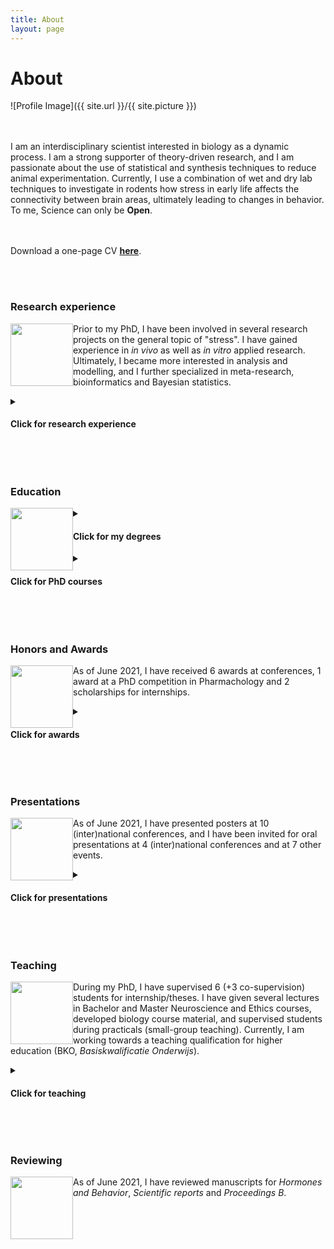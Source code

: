 ```yaml
---
title: About
layout: page
---
```

<h1>About </h1>

![Profile Image]({{ site.url }}/{{ site.picture }})


<br><br>
I am an interdisciplinary scientist interested in biology as a dynamic process. I am a strong supporter of theory-driven research, and I am passionate about the use of statistical and synthesis techniques to reduce animal experimentation. Currently, I use a combination of wet and dry lab techniques to investigate in rodents how stress in early life affects the connectivity between brain areas, ultimately leading to changes in behavior. To me, Science can only be **Open**. 

<br><br>
Download a one-page CV [**here**](assets/Bonapersona_CV_Feb2021_onePage.pdf).
 
<br><br>


<h3>Research experience</h3>

<img src="{{site.url}}/assets/images/research.svg" width="100" height="100" style="float: left;" />

Prior to my PhD, I have been involved in several research projects on the general topic of "stress". I have gained experience in *in vivo* as well as *in vitro* applied research. Ultimately, I became more interested in analysis and modelling, and I further specialized in meta-research, bioinformatics and Bayesian statistics.

<details>
    <summary><h4>Click for research experience</h4></summary>
    
|  Position | Supervisor | Affiliation |  Brief description | When | 
|---------|---------|---------|---------|---------|
| PhD candidate | Prof. dr. Joëls & Prof. Hoijtink | UMC Utrecht Brain Center & Dept. Methodology & Statistics Utrecht University (NL) |  Combination of wet and dry lab techniques to give a global overview on the effects of stress on the brain | Sep 2017 - present | 
| Master Internship | Prof. dr. Walker | University of Edinburgh (UK) | In vitro and in vivo experiments to investigate glucocorticoids' delivery to tissues | Feb 2017 - July 2017 |
| Master Internship | Dr. Sarabdjitsingh (lab Joëls) | Brain Center Rudolf Magnus (NL) | Stress receptors and HPA axis reactivity in rodent model | Nov 2015 - Nov 2016 |
| Bachelor thesis | Dr. de Graaff | Wilhelmina Kinderziekenhuis (NL) | Music intervention to prevent emergence delirium in children after anaesthesia | July 2014 - May 2015 |
| Bachelor Internship | Dr. van Campen (lab Joëls) | Brain Center Rudolf Magnus (NL) | Quantification with Neurolucida of neuronal spine density in a mouse model of epilepsy | Aug 2013 - March 2014 |
</details>


<br><br>


<h3>Education</h3>

<img src="{{site.url}}/assets/images/education.svg" width="100" height="100" style="float: left;" padding="0">
<details>
  <summary><h4>Click for my degrees</h4></summary>
    
    
|  Degree | University | Additional activities | Grade | When |
|---------|----------|----------|----------|----------|
| PhD candidate | UMC Utrecht Brain Center & Dept. Methodology & Statistics Utrecht University (NL) |  PhD representative (2017-present), PhD council (2018-2019) | | Sep 2017 - present | 
| Master Neuroscience and Cognition | Utrecht University (NL) |  Chief student Journal Neuroscience & Cognition (2015-2016), selected member Excellence Programme U/Select, Master students' representative (2015-2017) | cum laude | Sep 2015 - August 2017 | 
| Bachelor of Science (minor Psychology and Statistics) | University College Utrecht (Liberal Arts and Sciences, NL) |  Chair committee MusicCo (2013-2015) | cum laude | Sep 2012 - July 2017 |
| Diploma Piano performance | Conservatorium Alessandria (IT) | Also student at conservatorium Vicenza, musical institute 'Puccini' (Gallarate, IT), international academy 'Cortot' (IT), masterclasses at 'Santa Cecilia' (IT) and 'Braine l'Alleaud' (BE) | 9.5/10 | Sep 2006 - Feb 2016 |

</details>

<details>
    <summary><h4>Click for PhD courses</h4></summary>
  <br><br>
    
  ##### In depth courses
  * Teaching Neuroscience (UMC Brain Center, 2021)
  * Advanced Omics for Life Sciences (CS&D, Nov 2020)
  * Individual participant data meta-analyses (Julius Center, June 2020)
  * Neurobiology of stress and resilience (NSAS, August 2018)
  * Writing reproducible code (UU, Dec 2019)
  * Systematic reviews and meta-analyses of preclinical animal studies (Radboud UMC, May 2019)
  * This thing called Science (Jan-Dec 2018)
    
  ##### Soft-skills courses
  * Analytic storytelling (Sep 2020)
  * InDesign (Nov 2020)
  * Science communication (May-June 2019)
  * Explore personal qualities (2020)
  * Personal competences (July 2019)
</details>


<br><br>


<h3>Honors and Awards</h3>

<img src="{{site.url}}/assets/images/awards.svg" width="100" height="100" style="float: left;" >

As of June 2021, I have received 6 awards at conferences, 1 award at a PhD competition in Pharmachology and 2 scholarships for internships. 

</img>

<details>
  <summary><h4>Click for awards</h4></summary>
    
    
|  Award | Where | When |
|---------|----------|----------|
| Best **oral presentation** | Translational Neuroscience Day (NL) | 2019 |
| Best **oral presentation** | ONWAR PhD symposium (NL) | 2019 |
| Best **poster** | Dutch Neuroscience Meeting (NL) | 2018 | 
| | | |
| 2nd prize | FIGON - PhD competition in pharmachology (NL) | 2019 | 
| | | |
| **Travel** grant | S4 - Small Sample Size Solutions (NL, *postponed*) | 2020 | 
| **Travel** grant | ECNP - European College of Neuropsychopharmachology (FR, *cancelled*) | 2020 | 
| **Travel** grant | EBBS - European Brain Behaviour Society (CZ) | 2019 | 
| | | |
| scholarships | For master internships (cumulative, 4500e) | 2019 | 
   
</details>


<br><br>


<h3>Presentations</h3>

<img src="{{site.url}}/assets/images/presentations.svg" width="100" height="100" style="float: left;" >

As of June 2021, I have presented posters at 10 (inter)national conferences, and I have been invited for oral presentations at 4 (inter)national conferences and at 7 other events.

<details>
  <summary><h4>Click for presentations</h4></summary>
    
|  What | Where | When | 
|---------|----------|----------|
| Presentation conference *invite* | ASK MARIAN WHERE (NL) | 2021 | 
| Presentation conference *invite* | Open Science Symposium Utrecht (NL) | 2020 | 
| Presentation conference *invite* | Dutch Neuroscience Meeting (NL) | 2019 | 
| Presentation conference *invite* | Open Science Symposium Utrecht (NL) | 2020 | 
| | | | 
| Presentation *invite* | Social Lab (NL) | 2021 | 
| Presentation *invite* | Laboratory Animal Workers Meeting (UMC, NL) | 2021 | 
| Presentation *invite* | SYRCLE (NL) | 2021 | 
| Presentation *invite* | CID Spotlight (ADD LINK) (NL) | 2020 | 
| Presentation *invite* | Lucassen Lab (NL) | 2019 | 
| Presentation *invite* | Kemner Lab (NL) | 2018 | 
| | | | 
| Poster | Equator (DE) | 2020 | 
| Poster | Winter Stress conference (DE) | 2019 | 
| Poster | FENS Forum (DE) | 2016-2018 | 
| Poster | Dutch Neuroscience Meeting (NL) | 2016-2018 | 
| Poster | Science for Life (NL) | 2017 | 
| Poster | Translational Neuroscience Symposium (NL) | 2016 - 2017 | 
| Poster | Cardiovascular Symposium (UK) | 2017 | 
| | | |
| Masterclass | With Prof. Dr. Baram | 2019 | 

   
</details>


<br><br>


<h3>Teaching</h3>

<img src="{{site.url}}/assets/images/teaching.svg" width="100" height="100" style="float: left;" >

During my PhD, I have supervised 6 (+3 co-supervision) students for internship/theses. I have given several lectures in Bachelor and Master Neuroscience and Ethics courses, developed biology course material, and supervised students during practicals (small-group teaching). 
Currently, I am working towards a teaching qualification for higher education (BKO, *Basiskwalificatie Onderwijs*). 


<details>
  <summary><h4>Click for teaching</h4></summary>
    
|  What | Topic | University | Course | When |
|---------|----------|----------|----------|----------|
| Supervision | Development stress-nl database | Vrije Universiteit Amsterdam (NL) |  Master Internship **7 months** | 2020 |
| Supervision | Heterogeneity in meta-analysis | Vrije Universiteit Amsterdam (NL) | Master Thesis **2 months** | 2020 |
| Supervision | Early life adversity and immediate early genes | Utrecht University (NL) | Master Thesis **2 months** | 2020 |
| Supervision | GABA switch | Utrecht University (NL) | Master Thesis **2 months** | 2020 |
| Supervision | Development whole-brain temporal analysis | Utrecht University (NL) | Master Internship **9 months** | 2019 |
| Supervision | Early life adversity and GABA | University College Utrecht (NL) | Bachelor Thesis **5 months** | 2019 |
| Supervision | Sex-dependent behavior and early life adversity | University College Utrecht (NL) | Bachelor Thesis **5 months** | 2018 |
| Co-supervision | 3x | Utrecht University (NL) | Master Theses | 2017-2019 |
| | | | | |
| Lecture | The mouse brain after foot-shock | Leiden University (NL) | Master course Neuroscience | 2021 |
| Lecture | Methods in stress research | University College Utrecht (NL) | Bachelor course Cognitive Neuroscience | 2021 |
| Lecture | Methods in stress research | University College Amsterdam (NL) | Bachelor course Stress research | 2019-2020 |
| Lecture | Integrity and Data analysis | Utrecht University (NL) | Master course Fundamentals of Neuroscience | 2020 |
| Lecture | Methods in animal research | University College Utrecht (NL) | Bachelor course Cognitive Neuroscience | 2019-2020 |
| Lecture | What is Science | Utrecht University (NL) | Master course Fundamentals of Neuroscience | 2019 |
| Lecture | Meta-research | Utrecht University (NL) | Master course Fundamentals of Neuroscience | 2018 |
| | | | | |
| Practical | Layman communication | Utrecht University (NL) | Bachelor course Biology | 2017-2020 |
| Practical | Microscopy | Utrecht University (NL) | Master course Fundamentals of Neuroscience | 2017-2020 |
| Practical | Online Neuroscience Resources | Utrecht University (NL) | Master course Fundamentals of Neuroscience | 2017-2020 |
| Practical | Microscopy | Utrecht University (NL) | Bachelor course Advanced Neuroscience | 2019 |
   
</details>


<br><br>


<h3>Reviewing</h3>

<img src="{{site.url}}/assets/images/reviewing.svg" width="100" height="100" style="float: left;" >

As of June 2021, I have reviewed manuscripts for *Hormones and Behavior*, *Scientific reports* and *Proceedings B*. 

